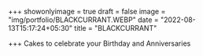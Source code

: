 
+++
 showonlyimage = true
 draft = false
 image = "img/portfolio/BLACKCURRANT.WEBP" 
 date = "2022-08-13T15:17:24+05:30" 
 title = "BLACKCURRANT"

+++ 
 Cakes to celebrate your Birthday and Anniversaries

